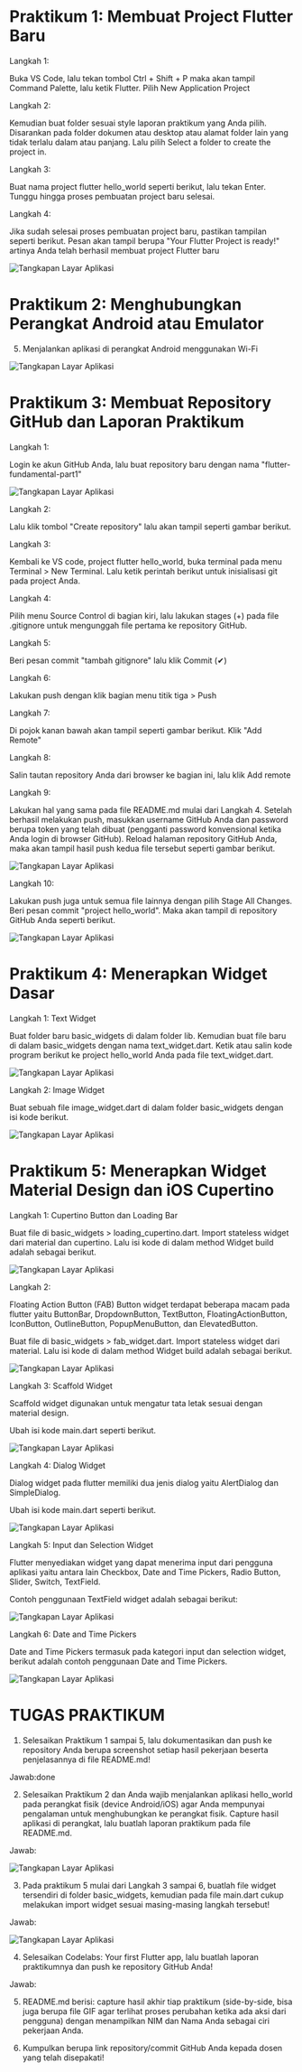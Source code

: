 # Praktikum 1: Membuat Project Flutter Baru

Langkah 1:

Buka VS Code, lalu tekan tombol Ctrl + Shift + P maka akan tampil Command Palette, lalu ketik Flutter. Pilih New Application Project

Langkah 2:

Kemudian buat folder sesuai style laporan praktikum yang Anda pilih. Disarankan pada folder dokumen atau desktop atau alamat folder lain yang tidak terlalu dalam atau panjang. Lalu pilih Select a folder to create the project in.

Langkah 3:

Buat nama project flutter hello_world seperti berikut, lalu tekan Enter. Tunggu hingga proses pembuatan project baru selesai.

Langkah 4:

Jika sudah selesai proses pembuatan project baru, pastikan tampilan seperti berikut. Pesan akan tampil berupa "Your Flutter Project is ready!" artinya Anda telah berhasil membuat project Flutter baru

![Tangkapan Layar Aplikasi](assets/image/p1.png)

# Praktikum 2: Menghubungkan Perangkat Android atau Emulator

5. Menjalankan aplikasi di perangkat Android menggunakan Wi-Fi

![Tangkapan Layar Aplikasi](assets/image/p2l5.png)


# Praktikum 3: Membuat Repository GitHub dan Laporan Praktikum

Langkah 1:

Login ke akun GitHub Anda, lalu buat repository baru dengan nama "flutter-fundamental-part1"

![Tangkapan Layar Aplikasi](assets/image/p3l1.png)

Langkah 2:

Lalu klik tombol "Create repository" lalu akan tampil seperti gambar berikut.

Langkah 3:

Kembali ke VS code, project flutter hello_world, buka terminal pada menu Terminal > New Terminal. Lalu ketik perintah berikut untuk inisialisasi git pada project Anda.

Langkah 4:

Pilih menu Source Control di bagian kiri, lalu lakukan stages (+) pada file .gitignore untuk mengunggah file pertama ke repository GitHub.

Langkah 5:

Beri pesan commit "tambah gitignore" lalu klik Commit (✔)

Langkah 6:

Lakukan push dengan klik bagian menu titik tiga > Push

Langkah 7:

Di pojok kanan bawah akan tampil seperti gambar berikut. Klik "Add Remote"

Langkah 8:

Salin tautan repository Anda dari browser ke bagian ini, lalu klik Add remote

Langkah 9:

Lakukan hal yang sama pada file README.md mulai dari Langkah 4. Setelah berhasil melakukan push, masukkan username GitHub Anda dan password berupa token yang telah dibuat (pengganti password konvensional ketika Anda login di browser GitHub). Reload halaman repository GitHub Anda, maka akan tampil hasil push kedua file tersebut seperti gambar berikut.

![Tangkapan Layar Aplikasi](assets/image/p3l9.png)

Langkah 10:

Lakukan push juga untuk semua file lainnya dengan pilih Stage All Changes. Beri pesan commit "project hello_world". Maka akan tampil di repository GitHub Anda seperti berikut.

![Tangkapan Layar Aplikasi](assets/image/p3l10.png)


# Praktikum 4: Menerapkan Widget Dasar

Langkah 1: Text Widget

Buat folder baru basic_widgets di dalam folder lib. Kemudian buat file baru di dalam basic_widgets dengan nama text_widget.dart. Ketik atau salin kode program berikut ke project hello_world Anda pada file text_widget.dart.

![Tangkapan Layar Aplikasi](assets/image/p4l1.png)

Langkah 2: Image Widget

Buat sebuah file image_widget.dart di dalam folder basic_widgets dengan isi kode berikut.

![Tangkapan Layar Aplikasi](assets/image/p4l2.png)

# Praktikum 5: Menerapkan Widget Material Design dan iOS Cupertino

Langkah 1: Cupertino Button dan Loading Bar

Buat file di basic_widgets > loading_cupertino.dart. Import stateless widget dari material dan cupertino. Lalu isi kode di dalam method Widget build adalah sebagai berikut.

![Tangkapan Layar Aplikasi](assets/image/p5l1.png)

Langkah 2: 

Floating Action Button (FAB)
Button widget terdapat beberapa macam pada flutter yaitu ButtonBar, DropdownButton, TextButton, FloatingActionButton, IconButton, OutlineButton, PopupMenuButton, dan ElevatedButton.

Buat file di basic_widgets > fab_widget.dart. Import stateless widget dari material. Lalu isi kode di dalam method Widget build adalah sebagai berikut.

![Tangkapan Layar Aplikasi](assets/image/p5l2.png)

Langkah 3: Scaffold Widget

Scaffold widget digunakan untuk mengatur tata letak sesuai dengan material design.

Ubah isi kode main.dart seperti berikut.

![Tangkapan Layar Aplikasi](assets/image/p5l3.png)

Langkah 4: Dialog Widget

Dialog widget pada flutter memiliki dua jenis dialog yaitu AlertDialog dan SimpleDialog.

Ubah isi kode main.dart seperti berikut.

![Tangkapan Layar Aplikasi](assets/image/p5l4.png)

Langkah 5: Input dan Selection Widget

Flutter menyediakan widget yang dapat menerima input dari pengguna aplikasi yaitu antara lain Checkbox, Date and Time Pickers, Radio Button, Slider, Switch, TextField.

Contoh penggunaan TextField widget adalah sebagai berikut:

![Tangkapan Layar Aplikasi](assets/image/p5l5.png)

Langkah 6: Date and Time Pickers

Date and Time Pickers termasuk pada kategori input dan selection widget, berikut adalah contoh penggunaan Date and Time Pickers.


![Tangkapan Layar Aplikasi](assets/image/p5l6.png)

# TUGAS PRAKTIKUM

1. Selesaikan Praktikum 1 sampai 5, lalu dokumentasikan dan push ke repository Anda berupa screenshot setiap hasil pekerjaan beserta penjelasannya di file README.md!

Jawab:done

2. Selesaikan Praktikum 2 dan Anda wajib menjalankan aplikasi hello_world pada perangkat fisik (device Android/iOS) agar Anda mempunyai pengalaman untuk menghubungkan ke perangkat fisik. Capture hasil aplikasi di perangkat, lalu buatlah laporan praktikum pada file README.md.

Jawab:

![Tangkapan Layar Aplikasi](assets/image/t2.png)

3. Pada praktikum 5 mulai dari Langkah 3 sampai 6, buatlah file widget tersendiri di folder basic_widgets, kemudian pada file main.dart cukup melakukan import widget sesuai masing-masing langkah tersebut!

Jawab:

![Tangkapan Layar Aplikasi](assets/image/t3.png)

4. Selesaikan Codelabs: Your first Flutter app, lalu buatlah laporan praktikumnya dan push ke repository GitHub Anda!

Jawab:

5. README.md berisi: capture hasil akhir tiap praktikum (side-by-side, bisa juga berupa file GIF agar terlihat proses perubahan ketika ada aksi dari pengguna) dengan menampilkan NIM dan Nama Anda sebagai ciri pekerjaan Anda.

6. Kumpulkan berupa link repository/commit GitHub Anda kepada dosen yang telah disepakati!

